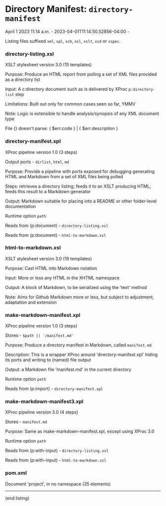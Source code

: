 

# Directory Manifest: `directory-manifest`

April 1 2023 11:14 a.m. - 2023-04-01T11:14:50.52856-04:00 -

Listing files suffixed `xml`, `xpl`, `sch`, `xsl`, `xslt`, `xsd` or `xspec`.

### directory-listing.xsl

XSLT stylesheet version 3.0 (15 templates)

Purpose: Produce an HTML report from polling a set of XML files provided as a directory list

Input: A c:directory document such as is delivered by XProc `p:directory-list` step

Limitations: Built out only for common cases seen so far, YMMV

Note: Logic is extensible to handle analysis/synopsis of any XML document type

File {} doesn't parse: { $err:code } | { $err:description }

### directory-manifest.xpl

XProc pipeline version 1.0 (3 steps)

Output ports - `dirlist`, `html`, `md`

Purpose: Provide a pipeline with ports exposed for debugging generating HTML and Markdown from a set of XML files being polled

Steps: retrieves a directory listing; feeds it to an XSLT producing HTML; feeds this result to a Markdown generator

Output: Markdown suitable for placing into a README or other folder-level documentation

Runtime option `path` 

Reads from (p:document) - `directory-listing.xsl`

Reads from (p:document) - `html-to-markdown.xsl`

### html-to-markdown.xsl

XSLT stylesheet version 3.0 (19 templates)

Purpose: Cast HTML into Markdown notation

Input: More or less any HTML in the XHTML namespace

Output: A block of Markdown, to be serialized using the 'text' method

Note: Aims for Github Markdown more or less, but subject to adjustment, adaptation and extension

### make-markdown-manifest.xpl

XProc pipeline version 1.0 (3 steps)

Stores - `$path || '/manifest.md'`

Purpose: Produce a directory manifest in Markdown, called `manifest.md`

Description: This is a wrapper XProc around 'directory-manifest.xpl' hiding its ports and writing to (named) file output

Output: a Markdown file 'manifest.md' in the current directory

Runtime option `path` 

Reads from (p:import) - `directory-manifest.xpl`

### make-markdown-manifest3.xpl

XProc pipeline version 3.0 (4 steps)

Stores - `manifest.md`

Purpose: Same as make-markdown-manifest.xpl, except using XProc 3.0

Runtime option `path` 

Reads from (p:with-input) - `directory-listing.xsl`

Reads from (p:with-input) - `html-to-markdown.xsl`

### pom.xml

Document 'project', in no namespace (35 elements)

-----


(end listing)